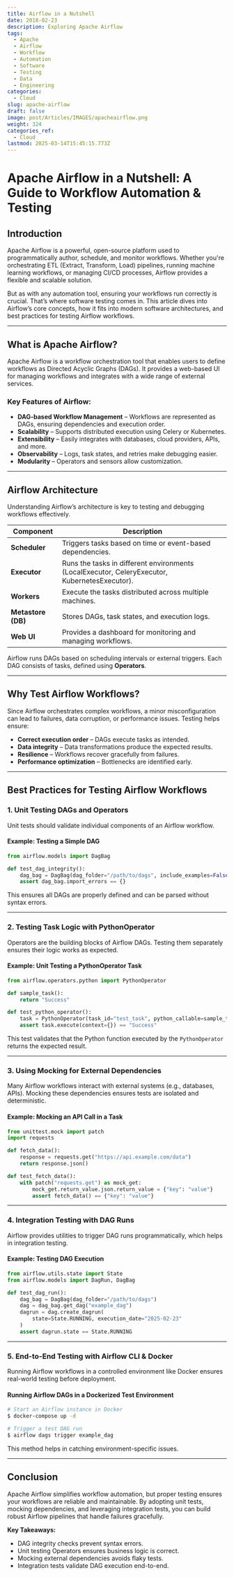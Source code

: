 ```yaml
---
title: Airflow in a Nutshell
date: 2018-02-23
description: Exploring Apache Airflow
tags:
  - Apache
  - Airflow
  - Workflow
  - Automation
  - Software
  - Testing
  - Data
  - Engineering
categories:
  - Cloud
slug: apache-airflow
draft: false
image: post/Articles/IMAGES/apacheairflow.png
weight: 324
categories_ref:
  - Cloud
lastmod: 2025-03-14T15:45:15.773Z
---
```

# Apache Airflow in a Nutshell: A Guide to Workflow Automation & Testing

## Introduction

Apache Airflow is a powerful, open-source platform used to programmatically author, schedule, and monitor workflows. Whether you're orchestrating ETL (Extract, Transform, Load) pipelines, running machine learning workflows, or managing CI/CD processes, Airflow provides a flexible and scalable solution.

But as with any automation tool, ensuring your workflows run correctly is crucial. That’s where software testing comes in. This article dives into Airflow’s core concepts, how it fits into modern software architectures, and best practices for testing Airflow workflows.

***

## What is Apache Airflow?

Apache Airflow is a workflow orchestration tool that enables users to define workflows as Directed Acyclic Graphs (DAGs). It provides a web-based UI for managing workflows and integrates with a wide range of external services.

### **Key Features of Airflow:**

* **DAG-based Workflow Management** – Workflows are represented as DAGs, ensuring dependencies and execution order.
* **Scalability** – Supports distributed execution using Celery or Kubernetes.
* **Extensibility** – Easily integrates with databases, cloud providers, APIs, and more.
* **Observability** – Logs, task states, and retries make debugging easier.
* **Modularity** – Operators and sensors allow customization.

***

## Airflow Architecture

Understanding Airflow’s architecture is key to testing and debugging workflows effectively.

| Component          | Description                                                                                   |
| ------------------ | --------------------------------------------------------------------------------------------- |
| **Scheduler**      | Triggers tasks based on time or event-based dependencies.                                     |
| **Executor**       | Runs the tasks in different environments (LocalExecutor, CeleryExecutor, KubernetesExecutor). |
| **Workers**        | Execute the tasks distributed across multiple machines.                                       |
| **Metastore (DB)** | Stores DAGs, task states, and execution logs.                                                 |
| **Web UI**         | Provides a dashboard for monitoring and managing workflows.                                   |

Airflow runs DAGs based on scheduling intervals or external triggers. Each DAG consists of tasks, defined using **Operators**.

***

## Why Test Airflow Workflows?

Since Airflow orchestrates complex workflows, a minor misconfiguration can lead to failures, data corruption, or performance issues. Testing helps ensure:

* **Correct execution order** – DAGs execute tasks as intended.
* **Data integrity** – Data transformations produce the expected results.
* **Resilience** – Workflows recover gracefully from failures.
* **Performance optimization** – Bottlenecks are identified early.

***

## Best Practices for Testing Airflow Workflows

### 1. **Unit Testing DAGs and Operators**

Unit tests should validate individual components of an Airflow workflow.

#### Example: Testing a Simple DAG

```python
from airflow.models import DagBag

def test_dag_integrity():
    dag_bag = DagBag(dag_folder="/path/to/dags", include_examples=False)
    assert dag_bag.import_errors == {}
```

This ensures all DAGs are properly defined and can be parsed without syntax errors.

***

### 2. **Testing Task Logic with PythonOperator**

Operators are the building blocks of Airflow DAGs. Testing them separately ensures their logic works as expected.

#### Example: Unit Testing a PythonOperator Task

```python
from airflow.operators.python import PythonOperator

def sample_task():
    return "Success"

def test_python_operator():
    task = PythonOperator(task_id="test_task", python_callable=sample_task, dag=None)
    assert task.execute(context={}) == "Success"
```

This test validates that the Python function executed by the `PythonOperator` returns the expected result.

***

### 3. **Using Mocking for External Dependencies**

Many Airflow workflows interact with external systems (e.g., databases, APIs). Mocking these dependencies ensures tests are isolated and deterministic.

#### Example: Mocking an API Call in a Task

```python
from unittest.mock import patch
import requests

def fetch_data():
    response = requests.get("https://api.example.com/data")
    return response.json()

def test_fetch_data():
    with patch("requests.get") as mock_get:
        mock_get.return_value.json.return_value = {"key": "value"}
        assert fetch_data() == {"key": "value"}
```

***

### 4. **Integration Testing with DAG Runs**

Airflow provides utilities to trigger DAG runs programmatically, which helps in integration testing.

#### Example: Testing DAG Execution

```python
from airflow.utils.state import State
from airflow.models import DagRun, DagBag

def test_dag_run():
    dag_bag = DagBag(dag_folder="/path/to/dags")
    dag = dag_bag.get_dag("example_dag")
    dagrun = dag.create_dagrun(
        state=State.RUNNING, execution_date="2025-02-23"
    )
    assert dagrun.state == State.RUNNING
```

***

### 5. **End-to-End Testing with Airflow CLI & Docker**

Running Airflow workflows in a controlled environment like Docker ensures real-world testing before deployment.

#### Running Airflow DAGs in a Dockerized Test Environment

```sh
# Start an Airflow instance in Docker
$ docker-compose up -d

# Trigger a test DAG run
$ airflow dags trigger example_dag
```

This method helps in catching environment-specific issues.

***

## Conclusion

Apache Airflow simplifies workflow automation, but proper testing ensures your workflows are reliable and maintainable. By adopting unit tests, mocking dependencies, and leveraging integration tests, you can build robust Airflow pipelines that handle failures gracefully.

**Key Takeaways:**

* DAG integrity checks prevent syntax errors.
* Unit testing Operators ensures business logic is correct.
* Mocking external dependencies avoids flaky tests.
* Integration tests validate DAG execution end-to-end.
